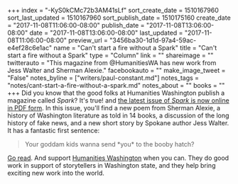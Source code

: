 +++
index = "-KyS0kCMc72b3AM41sLf"
sort_create_date = 1510167960
sort_last_updated = 1510167960
sort_publish_date = 1510175160
create_date = "2017-11-08T11:06:00-08:00"
publish_date = "2017-11-08T13:06:00-08:00"
date = "2017-11-08T13:06:00-08:00"
last_updated = "2017-11-08T11:06:00-08:00"
preview_url = "3456ba30-1d1d-97a4-59ac-e4ef28c6e1ac"
name = "Can't start a fire without a Spark"
title = "Can't start a fire without a Spark"
type = "Column"
link = ""
shareimage = ""
twitterauto = "This magazine from @HumanitiesWA has new work from Jess Walter and Sherman Alexie."
facebookauto = ""
make_image_tweet = "False"
notes_byline = ["writers/paul-constant.md"]
notes_tags = "notes/cant-start-a-fire-without-a-spark.md"
notes_about = ""
books = ""
+++
Did you know that the good folks at Humanities Washington publish a magazine called *Spark*? It's true! and [the latest issue of *Spark* is now online in PDF form](https://www.humanities.org/wp-content/uploads/2016/07/HW_Spark_FallWinter2017_LO.pdf). In this issue, you'll find a new poem from Sherman Alexie, a history of Washington literature as told in 14 books, a discussion of the long history of fake news, and a new short story by Spokane author Jess Walter. It has a fantastic first sentence:

<blockquote>Your goddam kids wanna send *you* to the booby hatch?</blockquote>

[Go read](https://www.humanities.org/wp-content/uploads/2016/07/HW_Spark_FallWinter2017_LO.pdf). And support [Humanities Washington](https://www.humanities.org/) when you can. They do good work in support of storytellers in Washington state, and they  help bring exciting new work into the world.
